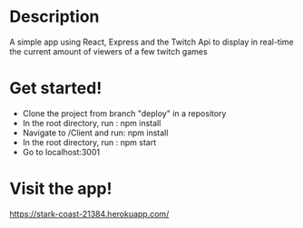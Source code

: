 # Description

A simple app using React, Express and the Twitch Api to display in real-time the current amount of viewers of a few twitch games

# Get started!

- Clone the project from branch "deploy" in a repository
- In the root directory, run : npm install
- Navigate to /Client and run: npm install
- In the root directory, run : npm start
- Go to localhost:3001


# Visit the app!

https://stark-coast-21384.herokuapp.com/

